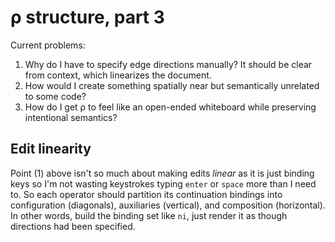 # ρ structure, part 3
Current problems:

1. Why do I have to specify edge directions manually? It should be clear from context, which linearizes the document.
2. How would I create something spatially near but semantically unrelated to some code?
3. How do I get ρ to feel like an open-ended whiteboard while preserving intentional semantics?


## Edit linearity
Point (1) above isn't so much about making edits _linear_ as it is just binding keys so I'm not wasting keystrokes typing `enter` or `space` more than I need to. So each operator should partition its continuation bindings into configuration (diagonals), auxiliaries (vertical), and composition (horizontal). In other words, build the binding set like `ni`, just render it as though directions had been specified.
